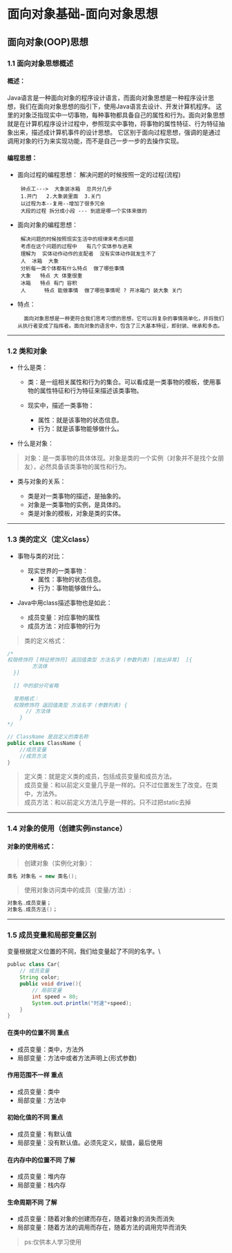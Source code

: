 # 面向对象基础-面向对象思想

## 面向对象(OOP)思想
### 1.1 面向对象思想概述
#### 概述：
 Java语言是一种面向对象的程序设计语言，而面向对象思想是一种程序设计思想，我们在面向对象思想的指引下，使用Java语言去设计、开发计算机程序。 这里的对象泛指现实中一切事物，每种事物都具备自己的属性和行为。面向对象思想就是在计算机程序设计过程中，参照现实中事物，将事物的属性特征、行为特征抽象出来，描述成计算机事件的设计思想。 它区别于面向过程思想，强调的是通过调用对象的行为来实现功能，而不是自己一步一步的去操作实现。
#### 编程思想：
* 面向过程的编程思想：
	   解决问题的时候按照一定的过程(流程) 

	   钟点工--->  大象装冰箱  总共分几步
	   1.开门   2.大象装里面  3.关门
	   以过程为本--复用--增加了很多冗余
	   大段的过程 拆分成小段 --- 到底是哪一个实体来做的
* 面向对象的编程思想：

	   解决问题的时候按照现实生活中的规律来考虑问题
	   考虑在这个问题的过程中   有几个实体参与进来
	   理解为  实体动作动作的支配者  没有实体动作就发生不了
	   人  冰箱  大象
	   分析每一类个体都有什么特点  做了哪些事情
	   大象   特点 大 体重很重
	   冰箱   特点 有门 容积 
	   人      特点 能做事情  做了哪些事情呢 ? 开冰箱门 装大象 关门
* 特点：

        面向对象思想是一种更符合我们思考习惯的思想，它可以将复杂的事情简单化，并将我们从执行者变成了指挥者。面向对象的语言中，包含了三大基本特征，即封装、继承和多态。
---
### 1.2 类和对象
* 什么是类：

    * 类：是一组相关属性和行为的集合。可以看成是一类事物的模板，使用事物的属性特征和行为特征来描述该类事物。

    * 现实中，描述一类事物：
        * 属性：就是该事物的状态信息。
        * 行为：就是该事物能够做什么。

* 什么是对象：

> 对象：是一类事物的具体体现。对象是类的一个实例（对象并不是找个女朋友），必然具备该类事物的属性和行为。

* 类与对象的关系：

    * 类是对一类事物的描述，是抽象的。
    * 对象是一类事物的实例，是具体的。
    * 类是对象的模板，对象是类的实体。
---
### 1.3 类的定义（定义class）
* 事物与类的对比：
    * 现实世界的一类事物：
        * 属性：事物的状态信息。
        * 行为：事物能够做什么。

* Java中用class描述事物也是如此：
    * 成员变量：对应事物的属性
    * 成员方法：对应事物的行为
>类的定义格式：
~~~java
/*
权限修饰符 [特征修饰符] 返回值类型 方法名字 (参数列表) [抛出异常]  [{
		方法体
  }]
  
  [] 中的部分可省略
  
  常用格式：
  权限修饰符 返回值类型 方法名字 (参数列表) {
      // 方法体
	}
*/

// ClassName 是自定义的类名称
public class ClassName {
    //成员变量
    //成员方法
}
~~~
>定义类：就是定义类的成员，包括成员变量和成员方法。\
>成员变量：和以前定义变量几乎是一样的。只不过位置发生了改变。在类中，方法外。\
>成员方法：和以前定义方法几乎是一样的。只不过把static去掉
---
### 1.4 对象的使用（创建实例instance）
#### 对象的使用格式：
>创建对象（实例化对象）：

~~~java
类名 对象名 = new 类名();
~~~

>使用对象访问类中的成员（变量/方法）:
~~~java
对象名.成员变量；
对象名.成员方法()；
~~~
---
### 1.5 成员变量和局部变量区别
变量根据定义位置的不同，我们给变量起了不同的名字。\
~~~java
publuc class Car{
    // 成员变量
    String color;
    public void drive(){
        // 局部变量
        int speed = 80;
        System.out.println("时速"+speed);
    }
}
~~~
#### 在类中的位置不同 重点
* 成员变量：类中，方法外
* 局部变量：方法中或者方法声明上(形式参数)
#### 作用范围不一样 重点
* 成员变量：类中
* 局部变量：方法中
#### 初始化值的不同 重点
* 成员变量：有默认值
* 局部变量：没有默认值。必须先定义，赋值，最后使用
#### 在内存中的位置不同 了解
* 成员变量：堆内存
* 局部变量：栈内存
#### 生命周期不同 了解
* 成员变量：随着对象的创建而存在，随着对象的消失而消失
* 局部变量：随着方法的调用而存在，随着方法的调用完毕而消失

> ps:仅供本人学习使用

